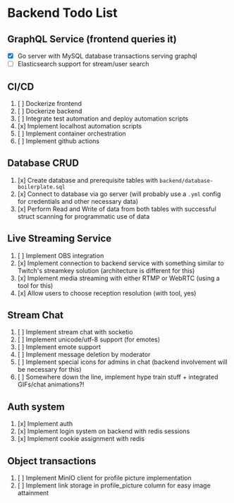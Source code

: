 # Backend Todo List

## GraphQL Service (frontend queries it)

  - [x] Go server with MySQL database transactions serving graphql
  - [ ] Elasticsearch support for stream/user search

## CI/CD 
  
   1. [ ] Dockerize frontend
   2. [ ] Dockerize backend
   3. [ ] Integrate test automation and deploy automation scripts
   4. [x] Implement localhost automation scripts
   5. [ ] Implement container orchestration
   6. [ ] Implement github actions
   
## Database CRUD
   
   1. [x] Create database and prerequisite tables with `backend/database-boilerplate.sql`
   2. [x] Connect to database via go server (will probably use a `.yml` config for credentials and other necessary data)
   3. [x] Perform Read and Write of data from both tables with successful struct scanning for programmatic use of data
   
## Live Streaming Service

  1. [ ] Implement OBS integration
  2. [x] Implement connection to backend service with something similar to Twitch's streamkey solution (architecture is different for this)
  3. [x] Implement media streaming with either RTMP or WebRTC (using a tool for this)
  4. [x] Allow users to choose reception resolution (with tool, yes)
  
## Stream Chat

  1. [ ] Implement stream chat with socketio 
  2. [ ] Implement unicode/utf-8 support (for emotes)
  3. [ ] Implement emote support
  4. [ ] Implement message deletion by moderator
  5. [ ] Implement special icons for admins in chat (backend involvement will be necessary for this)
  6. [ ] Somewhere down the line, implement hype train stuff + integrated GIFs/chat animations?!

## Auth system

  1. [x] Implement auth
  2. [x] Implement login system on backend with redis sessions 
  3. [x] Implement cookie assignment with redis  

## Object transactions

  1. [ ] Implement MinIO client for profile picture implementation
  2. [ ] Implement link storage in profile_picture column for easy image attainment
